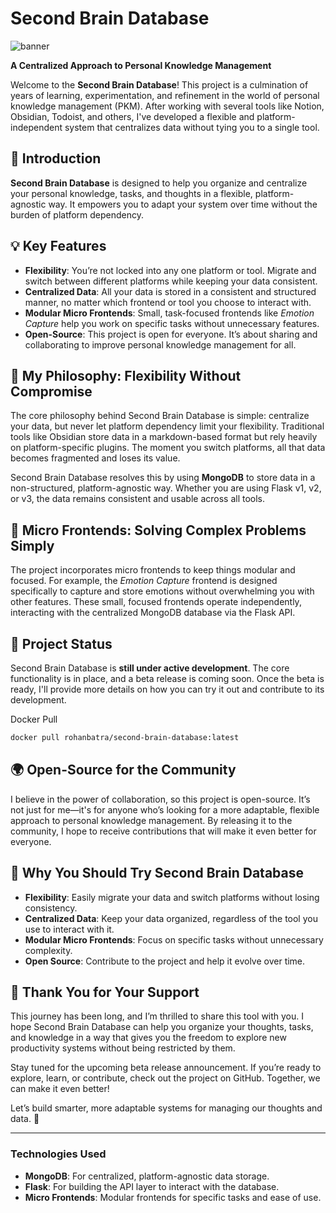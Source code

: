 # Second Brain Database

![banner](https://github.com/user-attachments/assets/85429929-ac86-4a03-8cd7-4e473d4fd402)


**A Centralized Approach to Personal Knowledge Management**

Welcome to the **Second Brain Database**! This project is a culmination of years of learning, experimentation, and refinement in the world of personal knowledge management (PKM). After working with several tools like Notion, Obsidian, Todoist, and others, I've developed a flexible and platform-independent system that centralizes data without tying you to a single tool.

## 🚀 Introduction

**Second Brain Database** is designed to help you organize and centralize your personal knowledge, tasks, and thoughts in a flexible, platform-agnostic way. It empowers you to adapt your system over time without the burden of platform dependency.

## 💡 Key Features

- **Flexibility**: You’re not locked into any one platform or tool. Migrate and switch between different platforms while keeping your data consistent.
- **Centralized Data**: All your data is stored in a consistent and structured manner, no matter which frontend or tool you choose to interact with.
- **Modular Micro Frontends**: Small, task-focused frontends like *Emotion Capture* help you work on specific tasks without unnecessary features.
- **Open-Source**: This project is open for everyone. It’s about sharing and collaborating to improve personal knowledge management for all.

## 🔑 My Philosophy: Flexibility Without Compromise

The core philosophy behind Second Brain Database is simple: centralize your data, but never let platform dependency limit your flexibility. Traditional tools like Obsidian store data in a markdown-based format but rely heavily on platform-specific plugins. The moment you switch platforms, all that data becomes fragmented and loses its value.

Second Brain Database resolves this by using **MongoDB** to store data in a non-structured, platform-agnostic way. Whether you are using Flask v1, v2, or v3, the data remains consistent and usable across all tools.

## 🧠 Micro Frontends: Solving Complex Problems Simply

The project incorporates micro frontends to keep things modular and focused. For example, the *Emotion Capture* frontend is designed specifically to capture and store emotions without overwhelming you with other features. These small, focused frontends operate independently, interacting with the centralized MongoDB database via the Flask API.

## 🚧 Project Status

Second Brain Database is **still under active development**. The core functionality is in place, and a beta release is coming soon. Once the beta is ready, I'll provide more details on how you can try it out and contribute to its development.

Docker Pull

```bash
docker pull rohanbatra/second-brain-database:latest
```


## 🌍 Open-Source for the Community

I believe in the power of collaboration, so this project is open-source. It’s not just for me—it's for anyone who’s looking for a more adaptable, flexible approach to personal knowledge management. By releasing it to the community, I hope to receive contributions that will make it even better for everyone.

## 🚀 Why You Should Try Second Brain Database

- **Flexibility**: Easily migrate your data and switch platforms without losing consistency.
- **Centralized Data**: Keep your data organized, regardless of the tool you use to interact with it.
- **Modular Micro Frontends**: Focus on specific tasks without unnecessary complexity.
- **Open Source**: Contribute to the project and help it evolve over time.

## 🙏 Thank You for Your Support

This journey has been long, and I’m thrilled to share this tool with you. I hope Second Brain Database can help you organize your thoughts, tasks, and knowledge in a way that gives you the freedom to explore new productivity systems without being restricted by them.

Stay tuned for the upcoming beta release announcement. If you’re ready to explore, learn, or contribute, check out the project on GitHub. Together, we can make it even better!


Let’s build smarter, more adaptable systems for managing our thoughts and data. 🚀

---

### Technologies Used
- **MongoDB**: For centralized, platform-agnostic data storage.
- **Flask**: For building the API layer to interact with the database.
- **Micro Frontends**: Modular frontends for specific tasks and ease of use.
